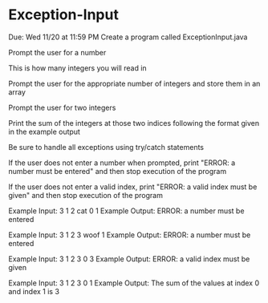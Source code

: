 # Exception-Input
Due: Wed 11/20 at 11:59 PM
Create a program called ExceptionInput.java

Prompt the user for a number

This is how many integers you will read in

Prompt the user for the appropriate number of integers and store them in an array

Prompt the user for two integers

Print the sum of the integers at those two indices following the format given in the example output

Be sure to handle all exceptions using try/catch statements

If the user does not enter a number when prompted, print "ERROR: a number must be entered" and then stop execution of the program

If the user does not enter a valid index, print "ERROR: a valid index must be given" and then stop execution of the program

Example Input:
3
1
2
cat
0
1
Example Output:
ERROR: a number must be entered

Example Input:
3
1
2
3
woof
1
Example Output:
ERROR: a number must be entered

Example Input:
3
1
2
3
0
3
Example Output:
ERROR: a valid index must be given

Example Input:
3
1
2
3
0
1
Example Output:
The sum of the values at index 0 and index 1 is 3